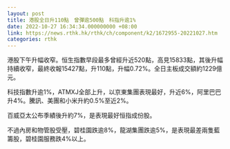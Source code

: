 ```yaml
---
layout: post
title: 港股全日升110點　曾彈逾500點　科指升逾1%
date: 2022-10-27 16:34:34.000000000 +08:00
link: https://news.rthk.hk/rthk/ch/component/k2/1672955-20221027.htm
categories: rthk
---
```


港股下午升幅收窄。恒生指數早段最多曾經升近520點，高見15833點，其後升幅持續收窄，最終收報15427點，升110點，升幅0.72%。全日主板成交額約1229億元。

科技指數升逾1%，ATMXJ全部上升，以京東集團表現最好，升近6%，阿里巴巴升4%。騰訊、美團和小米升約0.5%至近2%。

百威亞太公布季績後升約7%，是表現最好恒指成份股。

不過內房和物管股受壓，碧桂園跌逾8%，龍湖集團跌逾5%，是表現最差兩隻藍籌股，碧桂園服務跌4%以上。
